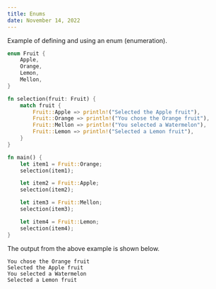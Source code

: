 ```yaml
---
title: Enums
date: November 14, 2022
---
```


Example of defining and using an enum (enumeration).

```rust
enum Fruit {
    Apple,
    Orange,
    Lemon,
    Mellon,
}

fn selection(fruit: Fruit) {
    match fruit {
        Fruit::Apple => println!("Selected the Apple fruit"),
        Fruit::Orange => println!("You chose the Orange fruit"),
        Fruit::Mellon => println!("You selected a Watermelon"),
        Fruit::Lemon => println!("Selected a Lemon fruit"),
    }
}

fn main() {
    let item1 = Fruit::Orange;
    selection(item1);

    let item2 = Fruit::Apple;
    selection(item2);

    let item3 = Fruit::Mellon;
    selection(item3);

    let item4 = Fruit::Lemon;
    selection(item4);
}
```

The output from the above example is shown below.

```
You chose the Orange fruit
Selected the Apple fruit
You selected a Watermelon
Selected a Lemon fruit
```
